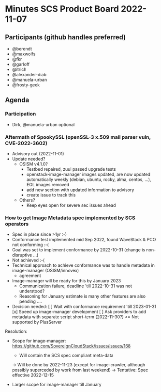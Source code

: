 # Minutes SCS Product Board 2022-11-07

## Participants (github handles preferred)

* @berendt
* @maxwolfs
* @fkr
* @garloff
* @itrich
* @alexander-diab
* @manuela-urban
* @frosty-geek

## Agenda

### Participation
- Dirk, @manuela-urban optional

### Aftermath of SpookySSL (openSSL-3 x.509 mail parser vuln, CVE-2022-3602)
* Advisory out (2022-11-01)
* Update needed?
    - OSISM v4.1.0?
    	* Testbed repaired, zuul passed upgrade tests
    	* openstack-image-manager images updated, are now updated automatically weekly
    	  (debian, ubuntu, rocky, alma, centos, ...), EOL images removed
    	* add new section with updated information to advisory
    	* create issue to track this
    - Others?
    	* Keep eyes open for severe sec issues ahead

### How to get Image Metadata spec implemented by SCS operators
* Spec in place since >1yr :-)
* Conformance test implemented mid Sep 2022, found WaveStack & PCO not conforming :-(
* Goal was set to implement conformance by 2022-10-31 (change is non-disruptive ...)
* Not achieved :-(
* Technical approach to achieve conformance was to handle metadata in image-manager (OSISM/innovex)
    - agreement
* Image-manager will be ready for this by January 2023
    - Communication failure, deadline 'till 2022-10-31 was not understood?
    - Reasoning for January estimate is many other features are also pending ....
* Decision needed:
    [ ] Wait with conformance requirement 'till 2023-01-31
    [x] Speed up image-manager development
    [ ] Ask providers to add metadata with separate script short-term (2022-11-30?) <= Not supported by PlusServer

Resolution:
* Scope for image-manager: https://github.com/SovereignCloudStack/issues/issues/168
    - Will contain the SCS spec compliant meta-data

    -> Will be done by 2022-11-23 (except for image-crawler, although possibly superceded by work from last weekend) -> Tentative: Spec effective 2022-12-15

* Larger scope for image-manager till January


